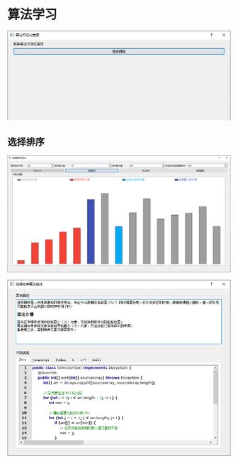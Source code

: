 # 算法学习

![](img/algorithm/AlgorithmVisualizerManager.png)

## 选择排序

![](img/algorithm/SelectionSort.png)

![](img/algorithm/SelectionSortDesc.png)


